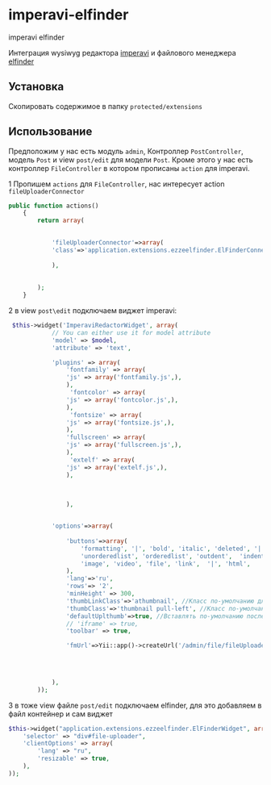 imperavi-elfinder
================

imperavi elfinder

Интеграция wysiwyg редактора  <a href="https://github.com/yiiext/imperavi-redactor-widget">imperavi</a>  и файлового менеджера  <a href="https://github.com/ezze/ezze-elfinder">elfinder</a>

Установка
------------

Скопировать содержимое в папку `protected/extensions`

Использование
-----

Предположим у нас есть модуль `admin`, Контроллер `PostController`, модель `Post` и view `post/edit` для модели `Post`.
Кроме этого у нас есть контроллер `FileController` в котором прописаны `action` для imperavi.

1 Пропишем `actions` для `FileController`, нас интересует action `fileUploaderConnector`

```php
public function actions()
    {
        return array(
            

			'fileUploaderConnector'=>array(
			'class'=>'application.extensions.ezzeelfinder.ElFinderConnectorAction',
			
			),
           
            
        );
    }
```


2 в view `post\edit` подключаем виджет imperavi:


```php
 $this->widget('ImperaviRedactorWidget', array(
            // You can either use it for model attribute
            'model' => $model,
            'attribute' => 'text',

            'plugins' => array(
                'fontfamily' => array(
                'js' => array('fontfamily.js',),
                ),
                 'fontcolor' => array(
                'js' => array('fontcolor.js',),
                ),
                 'fontsize' => array(
                'js' => array('fontsize.js',),
                ),
                'fullscreen' => array(
                'js' => array('fullscreen.js',),
                ),
                 'extelf' => array(
                'js' => array('extelf.js',),
                ),

               
                
                ),


            'options'=>array(
                
                'buttons'=>array(
                    'formatting', '|', 'bold', 'italic', 'deleted', '|',
                    'unorderedlist', 'orderedlist', 'outdent',  'indent', 'alignment', 'table','horizontalrule', '|',
                    'image', 'video', 'file', 'link',  '|', 'html',
                ),
                'lang'=>'ru',
                'rows'=> '2',
                'minHeight' => 300,
                'thumbLinkClass'=>'athumbnail', //Класс по-умолчанию для ссылки на полное изображение вокруг thumbnail
                'thumbClass'=>'thumbnail pull-left', //Класс по-умолчанию для  thumbnail
                'defaultUplthumb'=>true, //Вставлять по-умолчанию после загрузки превью? если нет - полное изображение
                // 'iframe' => true,
                'toolbar' => true,

                'fmUrl'=>Yii::app()->createUrl('/admin/file/fileUploaderConnector'),
               
                


            ),
        )); 

```
3 в тоже view файле `post/edit` подключаем elfinder, для это добавляем в файл контейнер и сам виджет

```php
$this->widget("application.extensions.ezzeelfinder.ElFinderWidget", array(
    'selector' => "div#file-uploader",
    'clientOptions' => array(
        'lang' => "ru",
        'resizable' => true,
    ),
));
```
